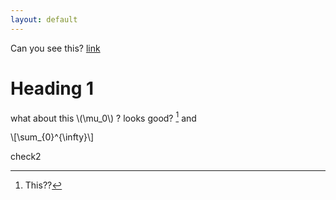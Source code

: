 ```yaml
---
layout: default
---
```

Can you see this? [link](./Herstein-Milnor.html)
# Heading 1

what about this \\(\mu_0\\) ? looks good? [^1]
and 

\\[\sum_{0}^{\infty}\\]

check2

[^1]: This??
